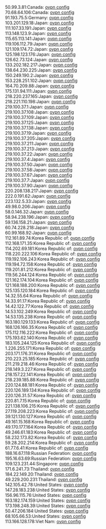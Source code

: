 50.99.3.81:Canada: [ovpn config](vpn/50_99_3_81.ovpn)  
70.68.64.106:Canada: [ovpn config](vpn/70_68_64_106.ovpn)  
91.193.75.5:Germany: [ovpn config](vpn/91_193_75_5.ovpn)  
103.201.129.18:Japan: [ovpn config](vpn/103_201_129_18.ovpn)  
111.107.33.191:Japan: [ovpn config](vpn/111_107_33_191.ovpn)  
113.148.123.9:Japan: [ovpn config](vpn/113_148_123_9.ovpn)  
115.65.113.141:Japan: [ovpn config](vpn/115_65_113_141.ovpn)  
119.106.112.79:Japan: [ovpn config](vpn/119_106_112_79.ovpn)  
121.109.174.72:Japan: [ovpn config](vpn/121_109_174_72.ovpn)  
125.198.123.176:Japan: [ovpn config](vpn/125_198_123_176.ovpn)  
126.62.73.124:Japan: [ovpn config](vpn/126_62_73_124.ovpn)  
133.202.182.217:Japan: [ovpn config](vpn/133_202_182_217.ovpn)  
138.64.230.225:Japan: [ovpn config](vpn/138_64_230_225.ovpn)  
150.249.190.2:Japan: [ovpn config](vpn/150_249_190_2.ovpn)  
153.228.251.102:Japan: [ovpn config](vpn/153_228_251_102.ovpn)  
164.70.209.88:Japan: [ovpn config](vpn/164_70_209_88.ovpn)  
175.131.94.111:Japan: [ovpn config](vpn/175_131_94_111.ovpn)  
218.220.237.165:Japan: [ovpn config](vpn/218_220_237_165.ovpn)  
218.221.110.198:Japan: [ovpn config](vpn/218_221_110_198.ovpn)  
219.100.37.1:Japan: [ovpn config](vpn/219_100_37_1.ovpn)  
219.100.37.108:Japan: [ovpn config](vpn/219_100_37_108.ovpn)  
219.100.37.109:Japan: [ovpn config](vpn/219_100_37_109.ovpn)  
219.100.37.125:Japan: [ovpn config](vpn/219_100_37_125.ovpn)  
219.100.37.138:Japan: [ovpn config](vpn/219_100_37_138.ovpn)  
219.100.37.19:Japan: [ovpn config](vpn/219_100_37_19.ovpn)  
219.100.37.205:Japan: [ovpn config](vpn/219_100_37_205.ovpn)  
219.100.37.211:Japan: [ovpn config](vpn/219_100_37_211.ovpn)  
219.100.37.213:Japan: [ovpn config](vpn/219_100_37_213.ovpn)  
219.100.37.22:Japan: [ovpn config](vpn/219_100_37_22.ovpn)  
219.100.37.4:Japan: [ovpn config](vpn/219_100_37_4.ovpn)  
219.100.37.50:Japan: [ovpn config](vpn/219_100_37_50.ovpn)  
219.100.37.58:Japan: [ovpn config](vpn/219_100_37_58.ovpn)  
219.100.37.67:Japan: [ovpn config](vpn/219_100_37_67.ovpn)  
219.100.37.7:Japan: [ovpn config](vpn/219_100_37_7.ovpn)  
219.100.37.90:Japan: [ovpn config](vpn/219_100_37_90.ovpn)  
220.208.138.217:Japan: [ovpn config](vpn/220_208_138_217.ovpn)  
222.0.191.62:Japan: [ovpn config](vpn/222_0_191_62.ovpn)  
223.132.5.33:Japan: [ovpn config](vpn/223_132_5_33.ovpn)  
49.98.0.206:Japan: [ovpn config](vpn/49_98_0_206.ovpn)  
58.0.146.32:Japan: [ovpn config](vpn/58_0_146_32.ovpn)  
58.94.238.196:Japan: [ovpn config](vpn/58_94_238_196.ovpn)  
59.136.158.21:Japan: [ovpn config](vpn/59_136_158_21.ovpn)  
60.74.228.218:Japan: [ovpn config](vpn/60_74_228_218.ovpn)  
60.99.168.92:Japan: [ovpn config](vpn/60_99_168_92.ovpn)  
112.161.89.74:Korea Republic of: [ovpn config](vpn/112_161_89_74.ovpn)  
112.168.171.35:Korea Republic of: [ovpn config](vpn/112_168_171_35.ovpn)  
114.202.69.181:Korea Republic of: [ovpn config](vpn/114_202_69_181.ovpn)  
118.220.222.106:Korea Republic of: [ovpn config](vpn/118_220_222_106.ovpn)  
119.192.106.243:Korea Republic of: [ovpn config](vpn/119_192_106_243.ovpn)  
119.194.72.158:Korea Republic of: [ovpn config](vpn/119_194_72_158.ovpn)  
119.201.81.212:Korea Republic of: [ovpn config](vpn/119_201_81_212.ovpn)  
119.56.244.124:Korea Republic of: [ovpn config](vpn/119_56_244_124.ovpn)  
121.162.174.104:Korea Republic of: [ovpn config](vpn/121_162_174_104.ovpn)  
121.168.188.200:Korea Republic of: [ovpn config](vpn/121_168_188_200.ovpn)  
125.135.120.184:Korea Republic of: [ovpn config](vpn/125_135_120_184.ovpn)  
14.32.55.64:Korea Republic of: [ovpn config](vpn/14_32_55_64.ovpn)  
14.33.91.17:Korea Republic of: [ovpn config](vpn/14_33_91_17.ovpn)  
14.42.122.77:Korea Republic of: [ovpn config](vpn/14_42_122_77.ovpn)  
14.53.102.249:Korea Republic of: [ovpn config](vpn/14_53_102_249.ovpn)  
14.53.135.238:Korea Republic of: [ovpn config](vpn/14_53_135_238.ovpn)  
163.180.129.133:Korea Republic of: [ovpn config](vpn/163_180_129_133.ovpn)  
168.126.166.35:Korea Republic of: [ovpn config](vpn/168_126_166_35.ovpn)  
175.112.116.222:Korea Republic of: [ovpn config](vpn/175_112_116_222.ovpn)  
175.193.62.140:Korea Republic of: [ovpn config](vpn/175_193_62_140.ovpn)  
183.105.244.125:Korea Republic of: [ovpn config](vpn/183_105_244_125.ovpn)  
1.226.255.171:Korea Republic of: [ovpn config](vpn/1_226_255_171.ovpn)  
203.171.176.31:Korea Republic of: [ovpn config](vpn/203_171_176_31.ovpn)  
210.223.25.185:Korea Republic of: [ovpn config](vpn/210_223_25_185.ovpn)  
211.219.218.46:Korea Republic of: [ovpn config](vpn/211_219_218_46.ovpn)  
218.149.3.227:Korea Republic of: [ovpn config](vpn/218_149_3_227.ovpn)  
218.157.22.141:Korea Republic of: [ovpn config](vpn/218_157_22_141.ovpn)  
218.239.185.88:Korea Republic of: [ovpn config](vpn/218_239_185_88.ovpn)  
220.124.88.181:Korea Republic of: [ovpn config](vpn/220_124_88_181.ovpn)  
220.126.189.134:Korea Republic of: [ovpn config](vpn/220_126_189_134.ovpn)  
220.126.31.57:Korea Republic of: [ovpn config](vpn/220_126_31_57.ovpn)  
220.81.7.15:Korea Republic of: [ovpn config](vpn/220_81_7_15.ovpn)  
221.138.106.215:Korea Republic of: [ovpn config](vpn/221_138_106_215.ovpn)  
27.119.208.223:Korea Republic of: [ovpn config](vpn/27_119_208_223.ovpn)  
39.121.130.127:Korea Republic of: [ovpn config](vpn/39_121_130_127.ovpn)  
49.161.15.168:Korea Republic of: [ovpn config](vpn/49_161_15_168.ovpn)  
49.170.177.164:Korea Republic of: [ovpn config](vpn/49_170_177_164.ovpn)  
49.246.61.183:Korea Republic of: [ovpn config](vpn/49_246_61_183.ovpn)  
58.232.173.82:Korea Republic of: [ovpn config](vpn/58_232_173_82.ovpn)  
59.28.202.214:Korea Republic of: [ovpn config](vpn/59_28_202_214.ovpn)  
61.77.6.41:Korea Republic of: [ovpn config](vpn/61_77_6_41.ovpn)  
188.16.67.118:Russian Federation: [ovpn config](vpn/188_16_67_118.ovpn)  
195.16.63.69:Russian Federation: [ovpn config](vpn/195_16_63_69.ovpn)  
109.123.231.44:Singapore: [ovpn config](vpn/109_123_231_44.ovpn)  
171.6.241.73:Thailand: [ovpn config](vpn/171_6_241_73.ovpn)  
184.22.149.20:Thailand: [ovpn config](vpn/184_22_149_20.ovpn)  
49.229.200.231:Thailand: [ovpn config](vpn/49_229_200_231.ovpn)  
142.105.42.78:United States: [ovpn config](vpn/142_105_42_78.ovpn)  
147.28.183.238:United States: [ovpn config](vpn/147_28_183_238.ovpn)  
156.96.115.76:United States: [ovpn config](vpn/156_96_115_76.ovpn)  
163.182.174.159:United States: [ovpn config](vpn/163_182_174_159.ovpn)  
173.198.248.39:United States: [ovpn config](vpn/173_198_248_39.ovpn)  
50.47.206.184:United States: [ovpn config](vpn/50_47_206_184.ovpn)  
68.105.66.53:United States: [ovpn config](vpn/68_105_66_53.ovpn)  
113.166.128.178:Viet Nam: [ovpn config](vpn/113_166_128_178.ovpn)  
